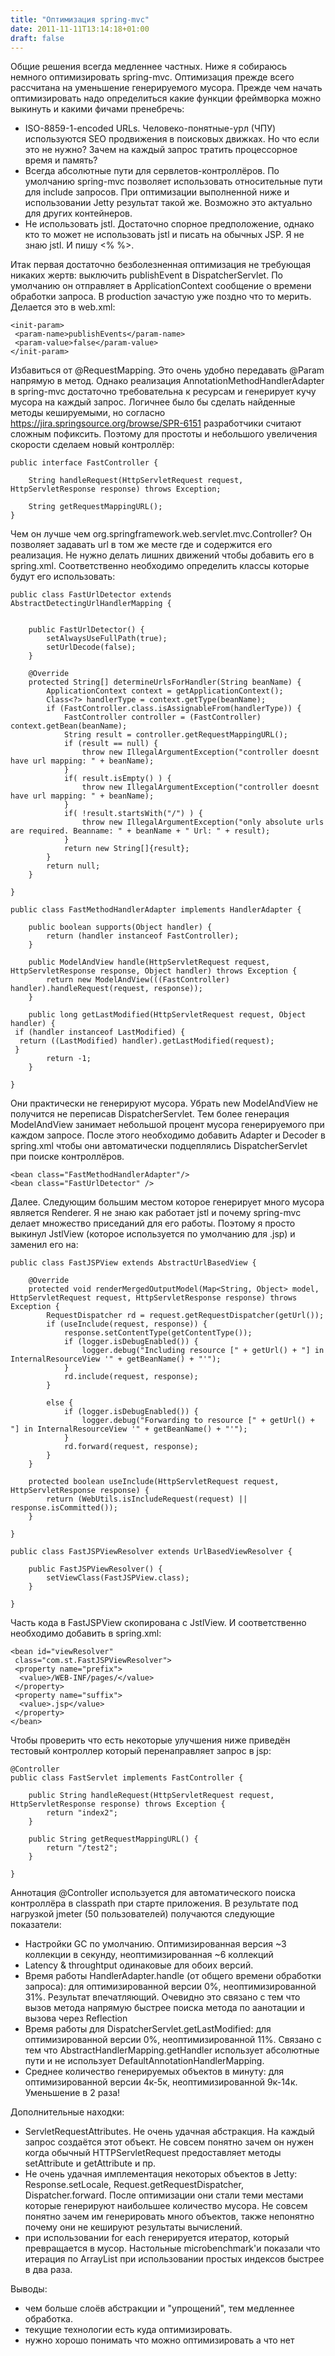 ```yaml
---
title: "Оптимизация spring-mvc"
date: 2011-11-11T13:14:18+01:00
draft: false
---
```

Общие решения всегда медленнее частных. Ниже я собираюсь немного оптимизировать spring-mvc. Оптимизация прежде всего рассчитана на уменьшение генерируемого мусора. Прежде чем начать оптимизировать надо определиться какие функции фреймворка можно выкинуть и какими фичами пренебречь:

  * ISO-8859-1-encoded URLs. Человеко-понятные-урл (ЧПУ) используются SEO продвижения в поисковых движках. Но что если это не нужно? Зачем на каждый запрос тратить процессорное время и память?
  * Всегда абсолютные пути для сервлетов-контроллёров. По умолчанию spring-mvc позволяет использовать относительные пути для include запросов. При оптимизации выполненной ниже и использовании Jetty результат такой же. Возможно это актуально для других контейнеров.
  * Не использовать jstl. Достаточно спорное предположение, однако кто то может не использовать jstl и писать на обычных JSP. Я не знаю jstl. И пишу <% %>.
  
Итак первая достаточно безболезненная оптимизация не требующая никаких жертв: выключить publishEvent в DispatcherServlet. По умолчанию он отправляет в ApplicationContext сообщение о времени обработки запроса. В production зачастую уже поздно что то мерить. Делается это в web.xml:

	<init-param>  
	 <param-name>publishEvents</param-name>  
	 <param-value>false</param-value>  
	</init-param>

Избавиться от @RequestMapping. Это очень удобно передавать @Param напрямую в метод. Однако реализация AnnotationMethodHandlerAdapter в spring-mvc достаточно требовательна к ресурсам и генерирует кучу мусора на каждый запрос. Логичнее было бы сделать найденные методы кешируемыми, но согласно https://jira.springsource.org/browse/SPR-6151 разработчики считают сложным пофиксить. Поэтому для простоты и небольшого увеличения скорости сделаем новый контроллёр:

	public interface FastController {  
	  
	    String handleRequest(HttpServletRequest request, HttpServletResponse response) throws Exception;  
	      
	    String getRequestMappingURL();  
	}

Чем он лучше чем org.springframework.web.servlet.mvc.Controller? Он позволяет задавать url в том же месте где и содержится его реализация. Не нужно делать лишних движений чтобы добавить его в spring.xml. Соответственно необходимо определить классы которые будут его использовать:

	public class FastUrlDetector extends AbstractDetectingUrlHandlerMapping {  
	  
	      
	    public FastUrlDetector() {  
	        setAlwaysUseFullPath(true);  
	        setUrlDecode(false);  
	    }  
	      
	    @Override  
	    protected String[] determineUrlsForHandler(String beanName) {  
	        ApplicationContext context = getApplicationContext();  
	        Class<?> handlerType = context.getType(beanName);  
	        if (FastController.class.isAssignableFrom(handlerType)) {  
	            FastController controller = (FastController) context.getBean(beanName);  
	            String result = controller.getRequestMappingURL();  
	            if (result == null) {  
	                throw new IllegalArgumentException("controller doesnt have url mapping: " + beanName);  
	            }  
	            if( result.isEmpty() ) {  
	                throw new IllegalArgumentException("controller doesnt have url mapping: " + beanName);  
	            }  
	            if( !result.startsWith("/") ) {  
	                throw new IllegalArgumentException("only absolute urls are required. Beanname: " + beanName + " Url: " + result);  
	            }  
	            return new String[]{result};  
	        }  
	        return null;  
	    }  
	  
	}  
	  
	public class FastMethodHandlerAdapter implements HandlerAdapter {  
	  
	    public boolean supports(Object handler) {  
	        return (handler instanceof FastController);  
	    }  
	  
	    public ModelAndView handle(HttpServletRequest request, HttpServletResponse response, Object handler) throws Exception {  
	        return new ModelAndView(((FastController) handler).handleRequest(request, response));  
	    }  
	  
	    public long getLastModified(HttpServletRequest request, Object handler) {  
	 if (handler instanceof LastModified) {  
	  return ((LastModified) handler).getLastModified(request);  
	 }  
	        return -1;  
	    }  
	  
	}


Они практически не генерируют мусора. Убрать new ModelAndView не получится не переписав DispatcherServlet. Тем более генерация ModelAndView занимает небольшой процент мусора генерируемого при каждом запросе. После этого необходимо добавить Adapter и Decoder в spring.xml чтобы они автоматически подцеплялись DispatcherServlet при поиске контроллёров.

	<bean class="FastMethodHandlerAdapter"/>  
	<bean class="FastUrlDetector" />  

Далее. Следующим большим местом которое генерирует много мусора является Renderer. Я не знаю как работает jstl и почему spring-mvc делает множество приседаний для его работы. Поэтому я просто выкинул JstlView (которое используется по умолчанию для .jsp) и заменил его на:

	public class FastJSPView extends AbstractUrlBasedView {  
	  
	    @Override  
	    protected void renderMergedOutputModel(Map<String, Object> model, HttpServletRequest request, HttpServletResponse response) throws Exception {  
	        RequestDispatcher rd = request.getRequestDispatcher(getUrl());  
	        if (useInclude(request, response)) {  
	            response.setContentType(getContentType());  
	            if (logger.isDebugEnabled()) {  
	                logger.debug("Including resource [" + getUrl() + "] in InternalResourceView '" + getBeanName() + "'");  
	            }  
	            rd.include(request, response);  
	        }  
	  
	        else {  
	            if (logger.isDebugEnabled()) {  
	                logger.debug("Forwarding to resource [" + getUrl() + "] in InternalResourceView '" + getBeanName() + "'");  
	            }  
	            rd.forward(request, response);  
	        }          
	    }  
	      
	    protected boolean useInclude(HttpServletRequest request, HttpServletResponse response) {  
	        return (WebUtils.isIncludeRequest(request) || response.isCommitted());  
	    }  
	  
	}  
	  
	public class FastJSPViewResolver extends UrlBasedViewResolver {  
	  
	    public FastJSPViewResolver() {  
	        setViewClass(FastJSPView.class);  
	    }  
	      
	}  

Часть кода в FastJSPView скопирована с JstlView. И соответственно необходимо добавить в spring.xml:

	<bean id="viewResolver"  
	 class="com.st.FastJSPViewResolver">  
	 <property name="prefix">  
	  <value>/WEB-INF/pages/</value>  
	 </property>  
	 <property name="suffix">  
	  <value>.jsp</value>  
	 </property>  
	</bean> 

Чтобы проверить что есть некоторые улучшения ниже приведён тестовый контроллер который перенаправляет запрос в jsp:

	@Controller  
	public class FastServlet implements FastController {  
	  
	    public String handleRequest(HttpServletRequest request, HttpServletResponse response) throws Exception {  
	        return "index2";  
	    }  
	      
	    public String getRequestMappingURL() {  
	        return "/test2";  
	    }  
	      
	} 

Аннотация @Controller используется для автоматического поиска контроллёра в classpath при старте приложения. В результате под нагрузкой jmeter (50 пользователей) получаются следующие показатели:

  * Настройки GC по умолчанию. Оптимизированная версия ~3 коллекции в секунду, неоптимизированная ~6 коллекций
  * Latency & throughtput одинаковые для обоих версий.
  * Время работы HandlerAdapter.handle (от общего времени обработки запроса): для оптимизированной версии 0%, неоптимизированной 31%. Результат впечатляющий. Очевидно это связано с тем что вызов метода напрямую быстрее поиска метода по аанотации и вызова через Reflection
  * Время работы для DispatcherServlet.getLastModified: для оптимизированной версии 0%, неоптимизированной 11%. Связано с тем что AbstractHandlerMapping.getHandler использует абсолютные пути и не использует DefaultAnnotationHandlerMapping.
  * Среднее количество генерируемых объектов в минуту: для оптимизированной версии 4к-5к, неоптимизированной 9к-14к. Уменьшение в 2 раза!
  
Дополнительные находки:

  * ServletRequestAttributes. Не очень удачная абстракция. На каждый запрос создаётся этот объект. Не совсем понятно зачем он нужен когда обычный HTTPServletRequest предоставляет методы setAttribute и getAttribute и пр.
  * Не очень удачная имплементация некоторых объектов в Jetty: Response.setLocale, Request.getRequestDispatcher, Dispatcher.forward. После оптимизации они стали теми местами которые генерируют наибольшее количество мусора. Не совсем понятно зачем им генерировать много объектов, также непонятно почему они не кешируют результаты вычислений.
  * при использовании for each генерируется итератор, который превращается в мусор. Настольные microbenchmark'и показали что итерация по ArrayList при использовании простых индексов быстрее в два раза.
  
Выводы:

  * чем больше слоёв абстракции и "упрощений", тем медленнее обработка.
  * текущие технологии есть куда оптимизировать.
  * нужно хорошо понимать что можно оптимизировать а что нет 
    